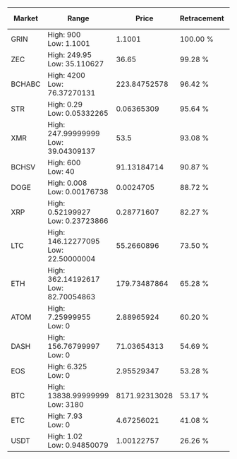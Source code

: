 | Market | Range | Price| Retracement | Doubles to 50% |
| --- | --- | --- | --- | --- |
| GRIN | High: 900<br />Low: 1.1001 | 1.1001 | 100.00 % | 409.55 |
| ZEC | High: 249.95<br />Low: 35.110627 | 36.65 | 99.28 % | 3.89 |
| BCHABC | High: 4200<br />Low: 76.37270131 | 223.84752578 | 96.42 % | 9.55 |
| STR | High: 0.29<br />Low: 0.05332265 | 0.06365309 | 95.64 % | 2.70 |
| XMR | High: 247.99999999<br />Low: 39.04309137 | 53.5 | 93.08 % | 2.68 |
| BCHSV | High: 600<br />Low: 40 | 91.13184714 | 90.87 % | 3.51 |
| DOGE | High: 0.008<br />Low: 0.00176738 | 0.0024705 | 88.72 % | 1.98 |
| XRP | High: 0.52199927<br />Low: 0.23723866 | 0.28771607 | 82.27 % | 1.32 |
| LTC | High: 146.12277095<br />Low: 22.50000004 | 55.2660896 | 73.50 % | 1.53 |
| ETH | High: 362.14192617<br />Low: 82.70054863 | 179.73487864 | 65.28 % | 1.24 |
| ATOM | High: 7.25999955<br />Low: 0 | 2.88965924 | 60.20 % | 1.26 |
| DASH | High: 156.76799997<br />Low: 0 | 71.03654313 | 54.69 % | 1.10 |
| EOS | High: 6.325<br />Low: 0 | 2.95529347 | 53.28 % | 1.07 |
| BTC | High: 13838.99999999<br />Low: 3180 | 8171.92313028 | 53.17 % | 1.04 |
| ETC | High: 7.93<br />Low: 0 | 4.67256021 | 41.08 % | 0.00 |
| USDT | High: 1.02<br />Low: 0.94850079 | 1.00122757 | 26.26 % | 0.00 |
